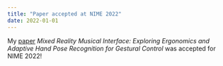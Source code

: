 ```yaml
---
title: "Paper accepted at NIME 2022"
date: 2022-01-01
---
```


My <a href="https://nime.pubpub.org/pub/g1ja2o6o/release/1?readingCollection=50ef1fd6" target="_blank">paper</a> _Mixed Reality Musical Interface: Exploring Ergonomics and Adaptive Hand Pose Recognition for Gestural Control_ was accepted for NIME 2022!